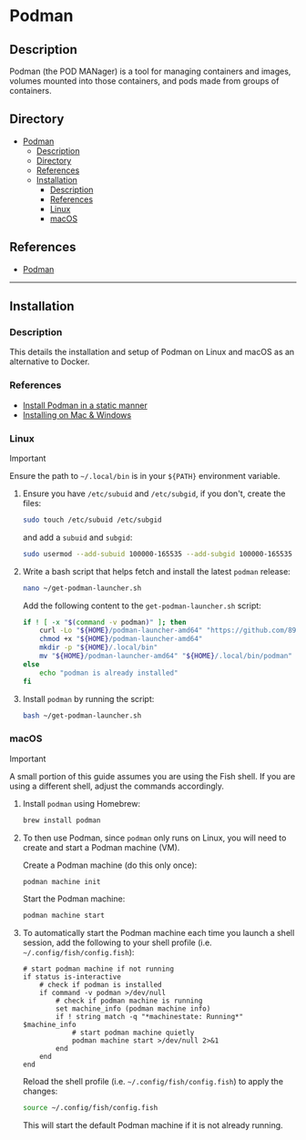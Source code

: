 # Podman

## Description

Podman (the POD MANager) is a tool for managing containers and images, volumes mounted into those containers, and pods made from groups of containers.

## Directory

- [Podman](#podman)
  - [Description](#description)
  - [Directory](#directory)
  - [References](#references)
  - [Installation](#installation)
    - [Description](#description-1)
    - [References](#references-1)
    - [Linux](#linux)
    - [macOS](#macos)

## References

- [Podman](https://github.com/containers/podman)

---

## Installation

### Description

This details the installation and setup of Podman on Linux and macOS as an alternative to Docker.

### References

- [Install Podman in a static manner](https://github.com/89luca89/distrobox/blob/main/docs/posts/install_podman_static.md)
- [Installing on Mac & Windows](https://podman.io/docs/installation#installing-on-mac--windows)

### Linux

> [!IMPORTANT]  
> Ensure the path to `~/.local/bin` is in your `${PATH}` environment variable.

1. Ensure you have `/etc/subuid` and `/etc/subgid`, if you don't, create the files:

    ```sh
    sudo touch /etc/subuid /etc/subgid
    ```

    and add a `subuid` and `subgid`:

    ```sh
    sudo usermod --add-subuid 100000-165535 --add-subgid 100000-165535 ${USER}
    ```

2. Write a bash script that helps fetch and install the latest `podman` release:

    ```sh
    nano ~/get-podman-launcher.sh
    ```

    Add the following content to the `get-podman-launcher.sh` script:

    ```sh
    if ! [ -x "$(command -v podman)" ]; then
        curl -Lo "${HOME}/podman-launcher-amd64" "https://github.com/89luca89/podman-launcher/releases/latest/download/podman-launcher-amd64"
        chmod +x "${HOME}/podman-launcher-amd64"
        mkdir -p "${HOME}/.local/bin"
        mv "${HOME}/podman-launcher-amd64" "${HOME}/.local/bin/podman"
    else
        echo "podman is already installed"
    fi
    ```

3. Install `podman` by running the script:

    ```sh
    bash ~/get-podman-launcher.sh
    ```

### macOS

> [!IMPORTANT]  
> A small portion of this guide assumes you are using the Fish shell. If you are using a different shell, adjust the commands accordingly.

1. Install `podman` using Homebrew:

    ```sh
    brew install podman
    ```

2. To then use Podman, since `podman` only runs on Linux, you will need to create and start a Podman machine (VM).

    Create a Podman machine (do this only once):

    ```sh
    podman machine init
    ```

    Start the Podman machine:

    ```sh
    podman machine start
    ```

3. To automatically start the Podman machine each time you launch a shell session, add the following to your shell profile (i.e. `~/.config/fish/config.fish`):

    ```fish
    # start podman machine if not running
    if status is-interactive
        # check if podman is installed
        if command -v podman >/dev/null
            # check if podman machine is running
            set machine_info (podman machine info)
            if ! string match -q "*machinestate: Running*" $machine_info
                # start podman machine quietly
                podman machine start >/dev/null 2>&1
            end
        end
    end
    ```

    Reload the shell profile (i.e. `~/.config/fish/config.fish`) to apply the changes:

    ```sh
    source ~/.config/fish/config.fish
    ```

    This will start the default Podman machine if it is not already running.
